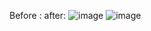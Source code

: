 Before :                                                                                                                    after:
![image](https://github.com/user-attachments/assets/2107808d-b95b-44a4-978a-03cf51fe20d6)                                   ![image](https://github.com/user-attachments/assets/fe0ed1bb-167e-48b2-8b60-315e0f4c5941)


